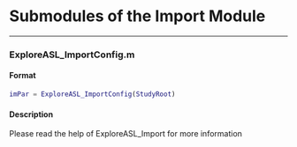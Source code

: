 # Submodules of the Import Module

----
### ExploreASL\_ImportConfig.m

#### Format

```matlab
imPar = ExploreASL_ImportConfig(StudyRoot)
```

#### Description
Please read the help of ExploreASL\_Import for more information

